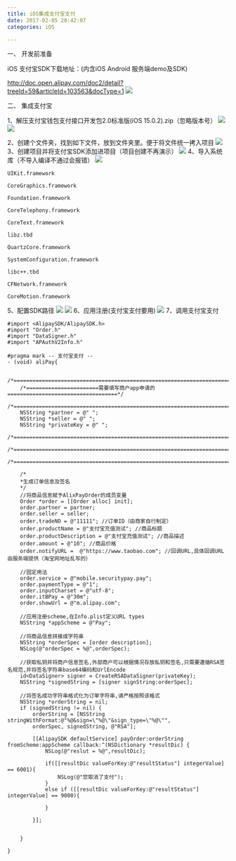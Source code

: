 ```yaml
---
title: iOS集成支付宝支付
date: 2017-02-05 20:42:07
categories: iOS

---
```

一、 开发前准备

iOS 支付宝SDK下载地址：(内含iOS Android 服务端demo及SDK)

http://doc.open.alipay.com/doc2/detail?treeId=59&articleId=103563&docType=1
![](http://ojgg6fpio.bkt.clouddn.com/ali1.png)<!--more-->

二、 集成支付宝

1、解压支付宝钱包支付接口开发包2.0标准版(iOS 15.0.2).zip（忽略版本号）
![](http://ojgg6fpio.bkt.clouddn.com/ali2.png)
![](http://ojgg6fpio.bkt.clouddn.com/ali3.png)

2、创建个文件夹，找到如下文件，放到文件夹里。便于将文件统一拷入项目
![](http://ojgg6fpio.bkt.clouddn.com/ali4.png)
3、创建项目并将支付宝SDK添加进项目（项目创建不再演示）
![](http://ojgg6fpio.bkt.clouddn.com/ali5.png)
4、导入系统库（不导入编译不通过会报错）
![](http://ojgg6fpio.bkt.clouddn.com/ali6.png)
``` objc
UIKit.framework

CoreGraphics.framework

Foundation.framework

CoreTelephony.framework

CoreText.framework

libz.tbd

QuartzCore.framework

SystemConfiguration.framework

libc++.tbd

CFNetwork.framework

CoreMotion.framework
```
5、配置SDK路径
![](http://ojgg6fpio.bkt.clouddn.com/ali7.png)
![](http://ojgg6fpio.bkt.clouddn.com/ali8.png)
6、应用注册(支付宝支付要用)
![](http://ojgg6fpio.bkt.clouddn.com/ali9.png)
7、调用支付宝支付
``` objc 
#import <AlipaySDK/AlipaySDK.h>
#import "Order.h"
#import "DataSigner.h"
#import "APAuthV2Info.h"
```

``` objc 
#pragma mark -- 支付宝支付 --
- (void) aliPay{

    /*============================================================================*/
    /*=======================需要填写商户app申请的===================================*/
    /*============================================================================*/
    NSString *partner = @" ";
    NSString *seller = @" ";
    NSString *privateKey = @" ";
    /*============================================================================*/
    /*============================================================================*/
    /*============================================================================*/

    /*
    *生成订单信息及签名
    */
    //将商品信息赋予AlixPayOrder的成员变量
    Order *order = [[Order alloc] init];
    order.partner = partner;
    order.seller = seller;
    order.tradeNO = @"11111"; //订单ID（由商家自行制定）
    order.productName = @"支付宝充值测试"; //商品标题
    order.productDescription = @"支付宝充值测试"; //商品描述
    order.amount = @"10"; //商品价格
    order.notifyURL =  @"https://www.taobao.com"; //回调URL,具体回调URL由服务端提供（淘宝网地址乱写的）

    //固定用法
    order.service = @"mobile.securitypay.pay";
    order.paymentType = @"1";
    order.inputCharset = @"utf-8";
    order.itBPay = @"30m";
    order.showUrl = @"m.alipay.com";

    //应用注册scheme,在Info.plist定义URL types
    NSString *appScheme = @"Pay";

    //将商品信息拼接成字符串
    NSString *orderSpec = [order description];
    NSLog(@"orderSpec = %@",orderSpec);

    //获取私钥并将商户信息签名,外部商户可以根据情况存放私钥和签名,只需要遵循RSA签名规范,并将签名字符串base64编码和UrlEncode
    id<DataSigner> signer = CreateRSADataSigner(privateKey);
    NSString *signedString = [signer signString:orderSpec];

    //将签名成功字符串格式化为订单字符串,请严格按照该格式
    NSString *orderString = nil;
    if (signedString != nil) {
        orderString = [NSString stringWithFormat:@"%@&sign=\"%@\"&sign_type=\"%@\"",
        orderSpec, signedString, @"RSA"];

        [[AlipaySDK defaultService] payOrder:orderString fromScheme:appScheme callback:^(NSDictionary *resultDic) {
            NSLog(@"reslut = %@",resultDic);

            if([[resultDic valueForKey:@"resultStatus"] integerValue] == 6001){
                NSLog(@"您取消了支付");
            }
            else if ([[resultDic valueForKey:@"resultStatus"] integerValue] == 9000){

            }

        }];


    }

}
```
